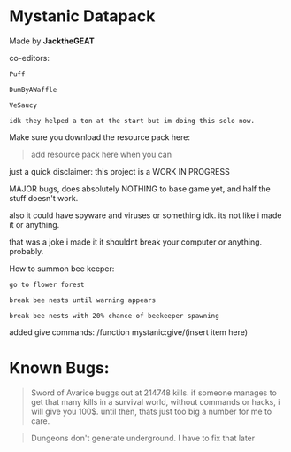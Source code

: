 ﻿# Mystanic Datapack
Made by **JacktheGEAT**

co-editors:

    Puff

    DumByAWaffle

    VeSaucy

    idk they helped a ton at the start but im doing this solo now.

Make sure you download the resource pack here:
  > add resource pack here when you can

just a quick disclaimer: this project is a WORK IN PROGRESS

MAJOR bugs, does absolutely NOTHING to base game yet, and half the stuff doesn't work.

also it could have spyware and viruses or something idk. its not like i made it or anything.

that was a joke i made it it shouldnt break your computer or anything. probably.

How to summon bee keeper: 

    go to flower forest
    
    break bee nests until warning appears
    
    break bee nests with 20% chance of beekeeper spawning
    
added give commands: /function mystanic:give/(insert item here)

# Known Bugs:
  > Sword of Avarice buggs out at 214748 kills. if someone manages to get that many kills in a survival world, without commands or hacks, i will give you 100$. until then, thats just too big a number for me to care.

  > Dungeons don't generate underground. I have to fix that later
